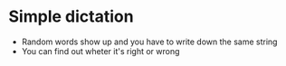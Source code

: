 # Simple dictation
- Random words show up and you have to write down the same string
- You can find out wheter it's right or wrong
